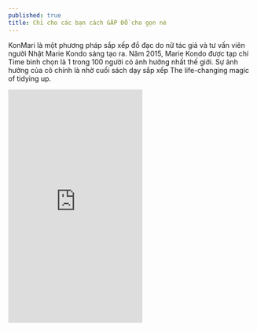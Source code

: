 ```yaml
---
published: true
title: Chỉ cho các bạn cách GẤP ĐỒ cho gọn nè
---
```


KonMari là một phương pháp sắp xếp đồ đạc do nữ tác giả và tư vấn viên người Nhật Marie Kondo sáng tạo ra. Năm 2015, Marie Kondo được tạp chí Time bình chọn là 1 trong 100 người có ảnh hưởng nhất thế giới. Sự ảnh hưởng của cô chính là nhờ cuối sách dạy sắp xếp The life-changing magic of tidying up. 

<iframe src="https://www.facebook.com/plugins/video.php?href=https%3A%2F%2Fwww.facebook.com%2Fthemthem.ly.1%2Fvideos%2F795454100635196%2F&show_text=0&width=273" width="273" height="476" style="border:none;overflow:hidden" scrolling="no" frameborder="0" allowTransparency="true" allowFullScreen="true"></iframe>